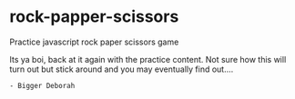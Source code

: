 # rock-papper-scissors

Practice javascript rock paper scissors game

Its ya boi, back at it again with the practice content. Not sure how this will turn out but stick around and you may eventually find out....

    - Bigger Deborah
